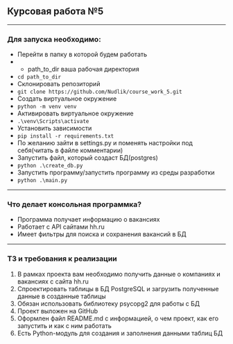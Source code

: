## Курсовая работа №5

***

### Для запуска необходимо:

- Перейти в папку в которой будем работать
- - path_to_dir ваша рабочая директория
- `cd path_to_dir`
- Склонировать репозиторий
- `git clone https://github.com/Nudlik/course_work_5.git`
- Cоздать виртуальное окружение
- `python -m venv venv`
- Активировать виртуальное окружение
- `.\venv\Scripts\activate`
- Установить зависимости
- `pip install -r requirements.txt`
- По желанию зайти в settings.py и поменять настройки под себя(читать в файле комментарии)
- Запустить файл, который создаст БД(postgres)
- `python .\create_db.py`
- Запустить программу/запустить программу из среды разработки
- `python .\main.py `

***

### Что делает консольная программка?

- Программа получает информацию о вакансиях
- Работает с API сайтами hh.ru
- Имеет фильтры для поиска и сохранения вакансий в БД

***

### ТЗ и требования к реализации

1) В рамках проекта вам необходимо получить данные о компаниях и вакансиях с сайта hh.ru
2) Спроектировать таблицы в БД PostgreSQL и загрузить полученные данные в созданные таблицы
3) Обязан использовать библиотеку psycopg2 для работы с БД
4) Проект выложен на GitHub
5) Оформлен файл README.md с информацией, о чем проект, как его запустить и как с ним работать
6) Есть Python-модуль для создания и заполнения данными таблиц БД

